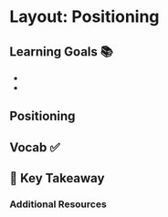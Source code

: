 # Layout: Positioning


## Learning Goals 📚
-
-

## Positioning

## Vocab ✅


## 🔑 Key Takeaway


### Additional Resources
